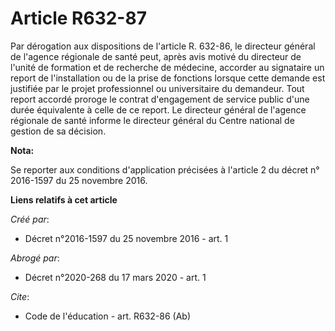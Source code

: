 # Article R632-87

Par dérogation aux dispositions de l'article R. 632-86, le directeur général de l'agence régionale de santé peut, après avis
motivé du directeur de l'unité de formation et de recherche de médecine, accorder au signataire un report de l'installation
ou de la prise de fonctions lorsque cette demande est justifiée par le projet professionnel ou universitaire du demandeur.
Tout report accordé proroge le contrat d'engagement de service public d'une durée équivalente à celle de ce report. Le
directeur général de l'agence régionale de santé informe le directeur général du Centre national de gestion de sa décision.

**Nota:**

Se reporter aux conditions d'application précisées à l'article 2 du décret n° 2016-1597 du 25 novembre 2016.

**Liens relatifs à cet article**

_Créé par_:

  - Décret n°2016-1597 du 25 novembre 2016 - art. 1

_Abrogé par_:

  - Décret n°2020-268 du 17 mars 2020 - art. 1

_Cite_:

  - Code de l'éducation - art. R632-86 (Ab)
